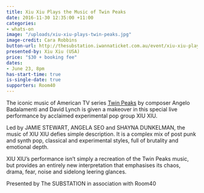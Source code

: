 ```yaml
---
title: Xiu Xiu Plays the Music of Twin Peaks
date: 2016-11-30 12:35:00 +11:00
categories:
- whats-on
image: "/uploads/xiu-xiu-plays-twin-peaks.jpg"
image-credit: Cara Robbins
button-url: http://thesubstation.iwannaticket.com.au/event/xiu-xiu-plays-the-music-of-twin-peaks-MTIwNjE
presented-by: Xiu Xiu (USA)
price: "$30 + booking fee"
dates:
- June 23, 8pm
has-start-time: true
is-single-date: true
supporters: Room40
---
```


The iconic music of American TV series [Twin Peaks](https://en.wikipedia.org/wiki/Twin_Peaks) by composer Angelo Badalamenti and David Lynch is given a makeover in this special live performance by acclaimed experimental pop group XIU XIU.

Led by JAMIE STEWART, ANGELA SEO and SHAYNA DUNKELMAN, the music of XIU XIU defies simple description. It is a complex mix of post punk and synth pop, classical and experimental styles, full of brutality and emotional depth.

XIU XIU’s performance isn’t simply a recreation of the Twin Peaks music, but provides an entirely new interpretation that emphasises its chaos, drama, fear, noise and sidelong leering glances. 

Presented by The SUBSTATION in association with Room40